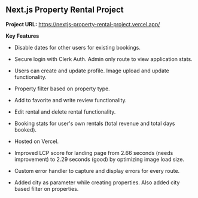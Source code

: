 ## Next.js Property Rental Project

**Project URL:**
https://nextjs-property-rental-project.vercel.app/

**Key Features**

- Disable dates for other users for existing bookings.
- Secure login with Clerk Auth. Admin only route to view application stats.
- Users can create and update profile. Image upload and update functionality.
- Property filter based on property type.
- Add to favorite and write review functionality.
- Edit rental and delete rental functionality.
- Booking stats for user's own rentals (total revenue and total days booked).
- Hosted on Vercel.

- Improved LCP score for landing page from 2.66 seconds (needs improvement) to 2.29 seconds (good) by optimizing image load size.
- Custom error handler to capture and display errors for every route.
- Added city as parameter while creating properties. Also added city based filter on properties.
